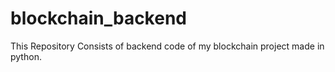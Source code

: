 # blockchain_backend
This Repository Consists of backend code of my blockchain project made in python.
